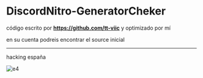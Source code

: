 # DiscordNitro-GeneratorCheker
código escrito por **https://github.com/tt-viic** y optimizado por mí

en su cuenta podreis encontrar el source inicial

---
hacking españa

![e4](https://user-images.githubusercontent.com/87647482/126540161-e0abb1d8-ae22-4021-9a9c-c14abf903ad0.png)
